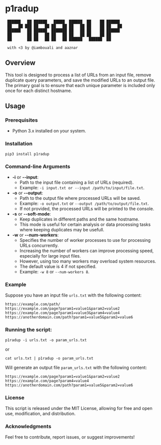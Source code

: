 # p1radup

```
 ██████   ██ ██████   █████  ██████  ██    ██ ██████
 ██   ██ ███ ██   ██ ██   ██ ██   ██ ██    ██ ██   ██
 ██████   ██ ██████  ███████ ██   ██ ██    ██ ██████
 ██       ██ ██   ██ ██   ██ ██   ██ ██    ██ ██
 ██       ██ ██   ██ ██   ██ ██████   ██████  ██

 with <3 by @iambouali and aaznar
```

## Overview

This tool is designed to process a list of URLs from an input file, remove duplicate query parameters, and save the modified URLs to an output file. The primary goal is to ensure that each unique parameter is included only once for each distinct hostname.

## Usage

### Prerequisites

- Python 3.x installed on your system.

### Installation 

`pip3 install p1radup`

### Command-line Arguments

* **-i** or **--input**:
   - Path to the input file containing a list of URLs (required).
   - Example: `-i input.txt or --input /path/to/input/file.txt`.
* **-o** or **--output**:
   - Path to the output file where processed URLs will be saved.
   - Example: `-o output.txt` or `--output /path/to/output/file.txt`.
   - If not provided, the processed URLs will be printed to the console.
* **-s** or **--soft-mode**:
   - Keep duplicates in different paths and the same hostname.
   - This mode is useful for certain analysis or data processing tasks where keeping duplicates may be usefull.
* **-w** or **--num-workers**:
   - Specifies the number of worker processes to use for processing URLs concurrently.
   - Increasing the number of workers can improve processing speed, especially for large input files.
   - However, using too many workers may overload system resources.
   - The default value is 4 if not specified.
   - Example: `-w 8` or `--num-workers 8`.
  
### Example

Suppose you have an input file `urls.txt` with the following content:

```
https://example.com/path/
https://example.com/page?param1=value1&param2=value2
https://example.com/page?param1=value3&param4=value4
https://anotherdomain.com/path?param1=value5&param2=value6
```

### Running the script:

`p1radup -i urls.txt -o param_urls.txt`

or

`cat urls.txt | p1radup -o param_urls.txt`


Will generate an output file `param_urls.txt` with the following content:

```
https://example.com/page?param1=value1&param2=value2
https://example.com/page?param4=value4
https://anotherdomain.com/path?param1=value5&param2=value6
```

### License

This script is released under the MIT License, allowing for free and open use, modification, and distribution.

### Acknowledgments

Feel free to contribute, report issues, or suggest improvements!
